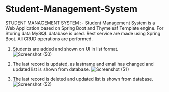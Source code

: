 # Student-Management-System

STUDENT MANAGEMENT SYSTEM :-
    Student Management System is a Web Application based on Spring Boot and Thymeleaf Template engine.
    For Storing data MySQL database is used.
    Rest service are made using Spring Boot.
    All CRUD operations are performed.



   1.   Students are added and shown on UI in list format.  
    ![Screenshot (50)](https://user-images.githubusercontent.com/116376624/212165711-7a002e40-07c6-4fa5-8462-a58d3a2fcf88.png)


  2.    The last record is updated, as lastname and email has  changed and updated list is shown from database.
     ![Screenshot (51)](https://user-images.githubusercontent.com/116376624/212166167-f499ca76-6dfd-4265-a118-4b8aa731ef71.png)

  3.    The last record is deleted and updated list is shown from database.
        ![Screenshot (52)](https://user-images.githubusercontent.com/116376624/212166746-e854e03a-4eb0-48bf-8cb2-8bd96336c958.png)
 

